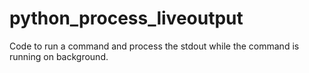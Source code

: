 # python_process_liveoutput
Code to run a command and process the stdout while the command is running on background.
